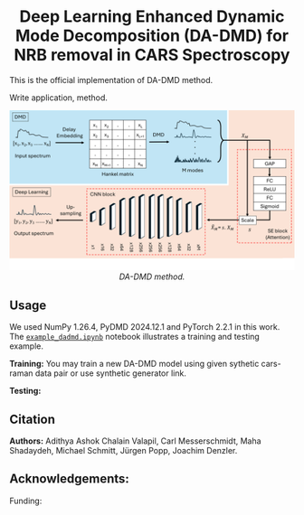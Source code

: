 <div align="center">

# **Deep Learning Enhanced Dynamic Mode Decomposition (DA-DMD) for NRB removal in CARS Spectroscopy**
</div>
This is the official implementation of DA-DMD method.


Write application, method.

<p align="center">
  <img src="images/Methods.png" width="800" alt="DA-DMD method">
  <br>
  <em>DA-DMD method.</em>
</p>

## Usage
We used NumPy 1.26.4, PyDMD 2024.12.1 and PyTorch 2.2.1 in this work. The [`example_dadmd.ipynb`](./example_dadmd.ipynb) notebook illustrates a training and testing example.

**Training:** You may train a new DA-DMD model using given sythetic cars-raman data pair or use synthetic generator link.

**Testing:**

## Citation
**Authors:** Adithya Ashok Chalain Valapil, Carl Messerschmidt, Maha Shadaydeh, Michael Schmitt, Jürgen Popp, Joachim Denzler.

## Acknowledgements:
Funding:
